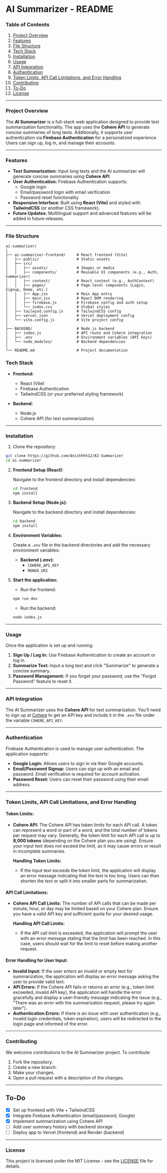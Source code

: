 # AI Summarizer - README

### Table of Contents

1. [Project Overview](#project-overview)
2. [Features](#features)
3. [File Structure](#file-structure)
4. [Tech Stack](#tech-stack)
5. [Installation](#installation)
6. [Usage](#usage)
7. [API Integration](#api-integration)
8. [Authentication](#authentication)
9. [Token Limits, API Call Limitations, and Error Handling](#token-limits-api-call-limitations-and-error-handling)
10. [Contributing](#contributing)
11. [To-Do](#to-do)
12. [License](#license)

---

### Project Overview

The **AI Summarizer** is a full-stack web application designed to provide text summarization functionality. The app uses the **Cohere API** to generate concise summaries of long texts. Additionally, it supports user authentication via **Firebase Authentication** for a personalized experience. Users can sign up, log in, and manage their accounts.

---

### Features

- **Text Summarization:** Input long texts and the AI summarizer will generate concise summaries using **Cohere API**.
- **User Authentication:** Firebase Authentication supports:
  - Google login
  - Email/password login with email verification
  - Password reset functionality
- **Responsive Interface:** Built using **React (Vite)** and styled with **TailwindCSS** (or another CSS framework).
- **Future Updates:** Multilingual support and advanced features will be added in future releases.

---

### File Structure

```
ai-summarizer/
│
├── ai-summarizer-frontend/     # React frontend (Vite)
│   ├── public/                 # Static assets
│   ├── src/
│   │   ├── assets/             # Images or media
│   │   ├── components/         # Reusable UI components (e.g., Auth, Summarizer)
│   │   ├── context/            # React context (e.g., AuthContext)
│   │   ├── pages/              # Page-level components (Login, Signup, Home, etc.)
│   │   ├── App.jsx             # Main App entry
│   │   ├── main.jsx            # React DOM rendering
│   │   ├── firebase.js         # Firebase config and auth setup
│   │   └── index.css           # Global styles
│   ├── tailwind.config.js      # TailwindCSS config
│   ├── vercel.json             # Vercel deployment config
│   └── vite.config.js          # Vite project config
│
├── BACKEND/                    # Node.js backend
│   ├── index.js                # API route and Cohere integration
│   ├── .env                    # Environment variables (API keys)
│   └── node_modules/           # Backend dependencies
│
└── README.md                   # Project documentation
```




### Tech Stack

- **Frontend:**

  - React (Vite)
  - Firebase Authentication
  - TailwindCSS (or your preferred styling framework)

- **Backend:**
  - Node.js
  - Cohere API (for text summarization)

---

### Installation

1. Clone the repository:

```bash
git clone https://github.com/Anishhhh12/AI-Summarizer
cd ai-summarizer
```

2. **Frontend Setup (React):**

   Navigate to the frontend directory and install dependencies:

   ```bash
   cd frontend
   npm install
   ```

3. **Backend Setup (Node.js):**

   Navigate to the backend directory and install dependencies:

   ```bash
   cd backend
   npm install
   ```

4. **Environment Variables:**

   Create a `.env` file in the backend directories and add the necessary environment variables:

   - **Backend (.env):**
     - `COHERE_API_KEY`
     - `MONGO_URI`

5. **Start the application:**

   - Run the frontend:

   ```bash
   npm run dev
   ```

   - Run the backend:

   ```bash
   node index.js
   ```

---

### Usage

Once the application is set up and running:

1. **Sign Up / Log In:** Use Firebase Authentication to create an account or log in.
2. **Summarize Text:** Input a long text and click "Summarize" to generate a concise summary.
3. **Password Management:** If you forget your password, use the "Forgot Password" feature to reset it.

---

### API Integration

The AI Summarizer uses the **Cohere API** for text summarization. You'll need to sign up at [Cohere](https://cohere.ai/) to get an API key and include it in the `.env` file under the variable `COHERE_API_KEY`.

---

### Authentication

Firebase Authentication is used to manage user authentication. The application supports:

- **Google Login:** Allows users to sign in via their Google accounts.
- **Email/Password Signup:** Users can sign up with an email and password. Email verification is required for account activation.
- **Password Reset:** Users can reset their password using their email address.

---

### Token Limits, API Call Limitations, and Error Handling

#### **Token Limits:**

- **Cohere API:** The Cohere API has token limits for each API call. A token can represent a word or part of a word, and the total number of tokens per request may vary. Generally, the token limit for each API call is up to **8,000 tokens** (depending on the Cohere plan you are using). Ensure your input text does not exceed the limit, as it may cause errors or result in incomplete summaries.

  **Handling Token Limits:**

  - If the input text exceeds the token limit, the application will display an error message indicating that the text is too long. Users can then shorten the text or split it into smaller parts for summarization.

#### **API Call Limitations:**

- **Cohere API Call Limits:** The number of API calls that can be made per minute, hour, or day may be limited based on your Cohere plan. Ensure you have a valid API key and sufficient quota for your desired usage.

  **Handling API Call Limits:**

  - If the API call limit is exceeded, the application will prompt the user with an error message stating that the limit has been reached. In this case, users should wait for the limit to reset before making another request.

#### **Error Handling for User Input:**

- **Invalid Input:** If the user enters an invalid or empty text for summarization, the application will display an error message asking the user to provide valid text.
- **API Errors:** If the Cohere API fails or returns an error (e.g., token limit exceeded, invalid API key), the application will handle the error gracefully and display a user-friendly message indicating the issue (e.g., "There was an error with the summarization request, please try again later").
- **Authentication Errors:** If there is an issue with user authentication (e.g., invalid login credentials, token expiration), users will be redirected to the login page and informed of the error.

---

### Contributing

We welcome contributions to the AI Summarizer project. To contribute:

1. Fork the repository.
2. Create a new branch.
3. Make your changes.
4. Open a pull request with a description of the changes.

---

## To-Do

- [x] Set up frontend with Vite + TailwindCSS  
- [x] Integrate Firebase Authentication (email/password, Google)  
- [x] Implement summarization using Cohere API  
- [ ] Add user summary history with backend storage  
- [ ] Deploy app to Vercel (frontend) and Render (backend)
      
---

### License

This project is licensed under the MIT License - see the [LICENSE](LICENSE) file for details.

